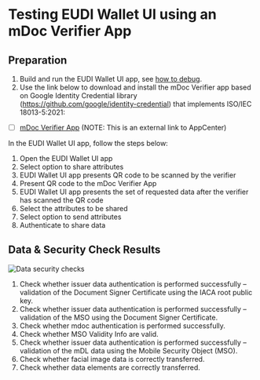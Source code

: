 # Testing EUDI Wallet UI using an mDoc Verifier App

## Preparation

1. Build and run the EUDI Wallet UI app, see [how to debug](HOW_TO_DEBUG.md).
2. Use the link below to download and install the mDoc Verifier app based on Google Identity Credential library (https://github.com/google/identity-credential) that implements ISO/IEC 18013-5:2021:
  - [ ] [mDoc Verifier App](https://install.appcenter.ms/orgs/eu-digital-identity-wallet/apps/mdoc-verifier-testing/distribution_groups/mdoc%20verifier%20(testing)%20public)
    (NOTE: This is an external link to AppCenter)

In the EUDI Wallet UI app, follow the steps below:

1. Open the EUDI Wallet UI app
2. Select option to share attributes
3. EUDI Wallet UI app presents QR code to be scanned by the verifier
4. Present QR code to the mDoc Verifier App
5. EUDI Wallet UI app presents the set of requested data after the verifier has scanned the QR code
6. Select the attributes to be shared
7. Select option to send attributes
8. Authenticate to share data

## Data & Security Check Results

![Data security checks](https://static.eudiw.dev/content/eu-digital-identity-wallet/eudi-wallet-ui/how-to-test/data_security_checks.png)

1. Check whether issuer data authentication is performed successfully – validation of the Document
   Signer Certificate using the IACA root public key.
2. Check whether issuer data authentication is performed successfully – validation of the MSO using
   the Document Signer Certificate.
3. Check whether mdoc authentication is performed successfully.
4. Check whether MSO Validity Info are valid.
5. Check whether issuer data authentication is performed successfully – validation of the mDL data
   using the Mobile Security Object (MSO).
6. Check whether facial image data is correctly transferred.
7. Check whether data elements are correctly transferred.